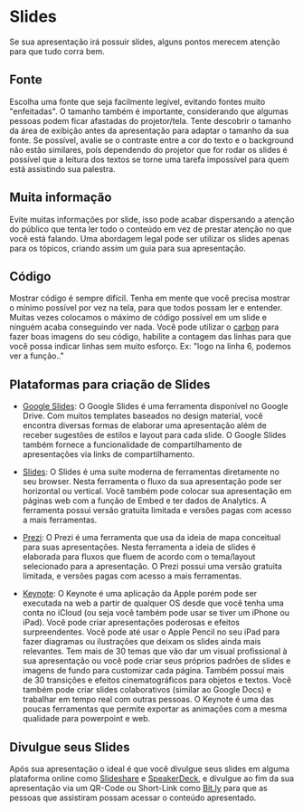 # Slides
Se sua apresentação irá possuir slides, alguns pontos merecem atenção para que tudo corra bem.

## Fonte
Escolha uma fonte que seja facilmente legível, evitando fontes muito "enfeitadas". O tamanho também é importante, considerando que algumas pessoas podem ficar afastadas do projetor/tela. Tente descobrir o tamanho da área de exibição antes da apresentação para adaptar o tamanho da sua fonte. Se possível, avalie se o contraste entre a cor do texto e o background não estão similares, poís dependendo do projetor que for rodar os slides é possível que a leitura dos textos se torne uma tarefa impossível para quem está assistindo sua palestra.

## Muita informação
Evite muitas informações por slide, isso pode acabar dispersando a atenção do público que tenta ler todo o conteúdo em vez de prestar atenção no que você está falando. Uma abordagem legal pode ser utilizar os slides apenas para os tópicos, criando assim um guia para sua apresentação.

## Código
Mostrar código é sempre difícil. Tenha em mente que você precisa mostrar o mínimo possível por vez na tela, para que todos possam ler e entender. Muitas vezes colocamos o máximo de código possível em um slide e ninguém acaba conseguindo ver nada. Você pode utilizar o [carbon](http://carbon.now.sh/) para fazer boas imagens do seu código, habilite a contagem das linhas para que você possa indicar linhas sem muito esforço. Ex: "logo na linha 6, podemos ver a função.."

## Plataformas para criação de Slides

- [Google Slides](https://slides.google.com):
O Google Slides é uma ferramenta disponível no Google Drive.
Com muitos templates baseados no design material, você encontra diversas formas de elaborar
uma apresentação além de receber sugestões de estilos e layout para cada slide.
O Google Slides também fornece a funcionalidade de compartilhamento de apresentações via links
de compartilhamento.

- [Slides](https://slides.com/):
O Slides é uma suíte moderna de ferramentas diretamente no seu browser. Nesta ferramenta
o fluxo da sua apresentação pode ser horizontal ou vertical. Você também pode colocar sua
apresentação em páginas web com a função de Embed e ter dados de Analytics. A ferramenta
possui versão gratuita limitada e versões pagas com acesso a mais ferramentas.

- [Prezi](https://prezi.com/pt/):
O Prezi é uma ferramenta que usa da ideia de mapa conceitual para suas apresentações. Nesta
ferramenta a ideia de slides é elaborada para fluxos que fluem de acordo com o tema/layout
selecionado para a apresentação. O Prezi possui uma versão gratuita limitada, e versões
pagas com acesso a mais ferramentas.

- [Keynote](https://www.apple.com/keynote/):
O Keynote é uma aplicação da Apple porém pode ser executada na web a partir de qualquer OS desde que você tenha uma conta no iCloud (ou seja você também pode usar se tiver um iPhone ou iPad). Você pode criar apresentações poderosas e efeitos surpreendentes.
Você pode até usar o Apple Pencil no seu iPad para fazer diagramas ou ilustrações que deixam os slides ainda mais relevantes. Tem mais de 30 temas que vão dar um visual profissional à sua apresentação ou você pode criar seus próprios padrões de slides e imagens de fundo para customizar cada página. Também possuí mais de 30 transições e efeitos cinematográficos para objetos e textos. Você também pode criar slides colaborativos (similar ao Google Docs) e trabalhar em tempo real com outras pessoas. O Keynote é uma das poucas ferramentas que permite exportar as animações com a mesma qualidade para powerpoint e web.

## Divulgue seus Slides

Após sua apresentação o ideal é que você divulgue seus slides em alguma plataforma online como [Slideshare](slideshare.com) e [SpeakerDeck](speakerdeck.com), e divulgue ao fim da sua apresentação via um QR-Code ou Short-Link como [Bit.ly](https://bitly.com/) para que as pessoas que assistiram possam acessar o conteúdo apresentado.
